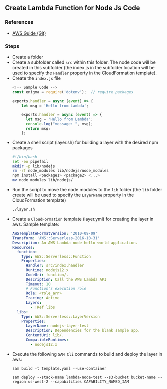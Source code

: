 ## Create Lambda Function for Node Js Code

### References
- [AWS Guide (Git)](https://github.com/awsdocs/aws-lambda-developer-guide/tree/main/sample-apps/blank-nodejs)

### Steps
- Create a folder
- Create a subfolder called `src` within this folder. The node code will be created in this subfolder (the index js in the subfolder location will be used to specify the `Handler` property in the CloudFormation template).
- Create the `index.js` file
  ```javascript
  <!-- Sample Code -->
  const enigma = require('dotenv');  // require packages

  exports.handler = async (event) => {
      let msg = 'Hello from Lambda';

      exports.handler = async (event) => {
        let msg = 'Hello from Lambda';
        console.log("message: ", msg);
        return msg;
      };

  ```
- Create a shell script (layer.sh) for building a layer with the desired npm packages
  ```bash
  #!/bin/bash
  set -eo pipefail
  mkdir -p lib/nodejs
  rm -rf node_modules lib/nodejs/node_modules
  npm install <package1> <package2> <...>
  mv node_modules lib/nodejs/
  ```
- Run the script to move the node modules to the `lib` folder (the `lib` folder create will be used to specify the `LayerName` property in the CloudFormation template)
  ```bash
  ./layer.sh
  ```
- Create a `CloudFormation` template (layer.yml) for creating the layer in aws. Sample template:
  ```yml
  AWSTemplateFormatVersion: '2010-09-09'
  Transform: 'AWS::Serverless-2016-10-31'
  Description: An AWS Lambda node hello world application.
  Resources:
    function:
      Type: AWS::Serverless::Function
      Properties:
        Handler: src/index.handler
        Runtime: nodejs12.x
        CodeUri: function/.
        Description: Call the AWS Lambda API
        Timeout: 10
        # Function's execution role
        Role: <role_arn>
        Tracing: Active
        Layers:
          - !Ref libs
    libs:
      Type: AWS::Serverless::LayerVersion
      Properties:
        LayerName: nodejs-layer-test
        Description: Dependencies for the blank sample app.
        ContentUri: lib/.
        CompatibleRuntimes:
          - nodejs12.x
  ```
- Execute the following `SAM Cli` commands to build and deploy the layer in aws:
  ```aws
  sam build -t template.yaml --use-container

  sam deploy --stack-name lambda-node-test --s3-bucket bucket-name --region us-west-2 --capabilities CAPABILITY_NAMED_IAM
  ```
